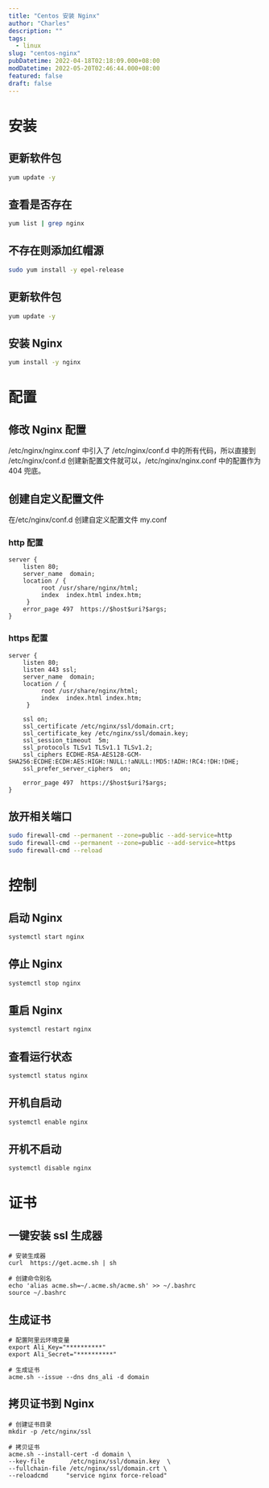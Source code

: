 ```yaml
---
title: "Centos 安装 Nginx"
author: "Charles"
description: ""
tags:
  - linux
slug: "centos-nginx"
pubDatetime: 2022-04-18T02:18:09.000+08:00
modDatetime: 2022-05-20T02:46:44.000+08:00
featured: false
draft: false
---
```


# 安装

## 更新软件包

```bash
yum update -y
```

## 查看是否存在

```bash
yum list | grep nginx
```

## 不存在则添加红帽源

```bash
sudo yum install -y epel-release
```

## 更新软件包

```bash
yum update -y
```

## 安装 Nginx

```bash
yum install -y nginx
```

# 配置

## 修改 Nginx 配置

/etc/nginx/nginx.conf 中引入了 /etc/nginx/conf.d 中的所有代码，所以直接到 /etc/nginx/conf.d 创建新配置文件就可以，/etc/nginx/nginx.conf 中的配置作为 404 兜底。

## 创建自定义配置文件

在/etc/nginx/conf.d 创建自定义配置文件 my.conf

### http 配置

```
server {
    listen 80;
    server_name  domain;
    location / {
         root /usr/share/nginx/html;
         index  index.html index.htm;
     }
    error_page 497  https://$host$uri?$args;
}
```

### https 配置

```
server {
    listen 80;
    listen 443 ssl;
    server_name  domain;
    location / {
         root /usr/share/nginx/html;
         index  index.html index.htm;
     }

    ssl on;
    ssl_certificate /etc/nginx/ssl/domain.crt;
    ssl_certificate_key /etc/nginx/ssl/domain.key;
    ssl_session_timeout  5m;
    ssl_protocols TLSv1 TLSv1.1 TLSv1.2;
    ssl_ciphers ECDHE-RSA-AES128-GCM-SHA256:ECDHE:ECDH:AES:HIGH:!NULL:!aNULL:!MD5:!ADH:!RC4:!DH:!DHE;
    ssl_prefer_server_ciphers  on;

    error_page 497  https://$host$uri?$args;
}
```

## 放开相关端口

```bash
sudo firewall-cmd --permanent --zone=public --add-service=http
sudo firewall-cmd --permanent --zone=public --add-service=https
sudo firewall-cmd --reload
```

# 控制

## 启动 Nginx

```bash
systemctl start nginx
```

## 停止 Nginx

```bash
systemctl stop nginx
```

## 重启 Nginx

```bash
systemctl restart nginx
```

## 查看运行状态

```bash
systemctl status nginx
```

## 开机自启动

```bash
systemctl enable nginx
```

## 开机不启动

```bash
systemctl disable nginx
```

# 证书

## 一键安装 ssl 生成器

```
# 安装生成器
curl  https://get.acme.sh | sh

# 创建命令别名
echo 'alias acme.sh=~/.acme.sh/acme.sh' >> ~/.bashrc
source ~/.bashrc
```

## 生成证书

```
# 配置阿里云环境变量
export Ali_Key="**********"
export Ali_Secret="**********"

# 生成证书
acme.sh --issue --dns dns_ali -d domain
```

## 拷贝证书到 Nginx

```
# 创建证书目录
mkdir -p /etc/nginx/ssl

# 拷贝证书
acme.sh --install-cert -d domain \
--key-file       /etc/nginx/ssl/domain.key  \
--fullchain-file /etc/nginx/ssl/domain.crt \
--reloadcmd     "service nginx force-reload"
```
